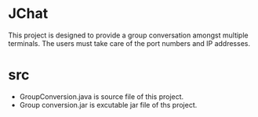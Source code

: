 # JChat
This project is designed to provide a group conversation amongst multiple terminals. The users must take care of the port numbers and IP addresses.
# src
* GroupConversion.java is source file of this project.
* Group conversion.jar is excutable jar file of ths project.
